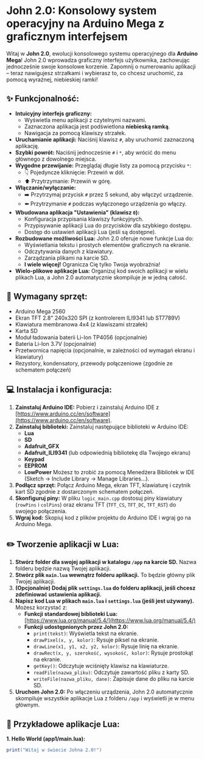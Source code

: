 # John 2.0: Konsolowy system operacyjny na Arduino Mega z graficznym interfejsem

Witaj w **John 2.0**, ewolucji konsolowego systemu operacyjnego dla **Arduino Mega**! John 2.0 wprowadza graficzny interfejs użytkownika, zachowując jednocześnie swoje konsolowe korzenie.  Zapomnij o numerowaniu aplikacji – teraz nawigujesz strzałkami i wybierasz to, co chcesz uruchomić, za pomocą wyraźnej, niebieskiej ramki!

## :sparkles: Funkcjonalność:

* **Intuicyjny interfejs graficzny:**  
    * Wyświetla menu aplikacji z czytelnymi nazwami.
    * Zaznaczona aplikacja jest podświetlona **niebieską ramką**.
    * Nawigacja za pomocą klawiszy strzałek.
* **Uruchamianie aplikacji:**  Naciśnij klawisz `#`, aby uruchomić zaznaczoną aplikację.
* **Szybki powrót:** Naciśnij jednocześnie `#` i `*`, aby wrócić do menu głównego z dowolnego miejsca.
* **Wygodne przewijanie:**  Przeglądaj długie listy za pomocą przycisku `*`:
    * :point_down:  Pojedyncze kliknięcie: Przewiń w dół.
    * :arrow_up: Przytrzymanie: Przewiń w górę.
* **Włączanie/wyłączanie:** 
    * :arrow_right: Przytrzymaj przycisk `#` przez 5 sekund, aby włączyć urządzenie.
    * :arrow_left: Przytrzymanie `#` podczas wyłączonego urządzenia go włączy.
* **Wbudowana aplikacja "Ustawienia" (klawisz `0`):** 
    * Konfiguracja przypisania klawiszy funkcyjnych.
    * Przypisywanie aplikacji Lua do przycisków dla szybkiego dostępu.
    * Dostęp do ustawień aplikacji Lua (jeśli są dostępne).
* **Rozbudowane możliwości Lua:** John 2.0 oferuje nowe funkcje Lua do:
    * Wyświetlania tekstu i prostych elementów graficznych na ekranie.
    * Odczytywania danych z klawiatury.
    * Zarządzania plikami na karcie SD.
    * **I wiele więcej!** Ogranicza Cię tylko Twoja wyobraźnia!
* **Wielo-plikowe aplikacje Lua:**  Organizuj kod swoich aplikacji w wielu plikach Lua, a John 2.0 automatycznie skompiluje je w jedną całość.

## :electric_plug: Wymagany sprzęt:

* Arduino Mega 2560
* Ekran TFT 2.8" 240x320 SPI (z kontrolerem ILI9341 lub ST7789V)
* Klawiatura membranowa 4x4 (z klawiszami strzałek)
* Karta SD
* Moduł ładowania baterii Li-Ion TP4056 (opcjonalnie)
* Bateria Li-Ion 3.7V (opcjonalnie)
* Przetwornica napięcia (opcjonalnie, w zależności od wymagań ekranu i klawiatury)
* Rezystory, kondensatory, przewody połączeniowe (zgodnie ze schematem połączeń)

## :computer: Instalacja i konfiguracja:

1. **Zainstaluj Arduino IDE:**  Pobierz i zainstaluj Arduino IDE z [https://www.arduino.cc/en/software](https://www.arduino.cc/en/software).
2. **Zainstaluj biblioteki:**  Zainstaluj następujące biblioteki w Arduino IDE:
    * **Lua**
    * **SD**
    * **Adafruit_GFX**
    * **Adafruit_ILI9341** (lub odpowiednią bibliotekę dla Twojego ekranu)
    * **Keypad**
    * **EEPROM**
    * **LowPower**
    Możesz to zrobić za pomocą Menedżera Bibliotek w IDE (Sketch -> Include Library -> Manage Libraries...).
3. **Podłącz sprzęt:** Połącz Arduino Mega, ekran TFT, klawiaturę i czytnik kart SD zgodnie z dostarczonym schematem połączeń.
4. **Skonfiguruj piny:** W pliku `logic_main.cpp` dostosuj piny klawiatury (`rowPins` i `colPins`) oraz ekranu TFT (`TFT_CS`, `TFT_DC`, `TFT_RST`) do swojego połączenia.
5. **Wgraj kod:** Skopiuj kod z plików projektu do Arduino IDE i wgraj go na Arduino Mega.

## :pencil2: Tworzenie aplikacji w Lua:

1. **Stwórz folder dla swojej aplikacji w katalogu `/app` na karcie SD.**  Nazwa folderu będzie nazwą Twojej aplikacji.
2. **Stwórz plik `main.lua` wewnątrz folderu aplikacji.**  To będzie główny plik Twojej aplikacji.
3. **(Opcjonalnie) Dodaj plik `settings.lua` do folderu aplikacji, jeśli chcesz zdefiniować ustawienia aplikacji.**
4. **Napisz kod Lua w plikach `main.lua` i `settings.lua` (jeśli jest używany).**  Możesz korzystać z:
    * **Funkcji standardowej biblioteki Lua:** [https://www.lua.org/manual/5.4/](https://www.lua.org/manual/5.4/)
    * **Funkcji udostępnionych przez John 2.0:** 
        * `print(tekst)`:  Wyświetla tekst na ekranie.
        * `drawPixel(x, y, kolor)`:  Rysuje piksel na ekranie.
        * `drawLine(x1, y1, x2, y2, kolor)`: Rysuje linię na ekranie.
        * `drawRect(x, y, szerokość, wysokość, kolor)`: Rysuje prostokąt na ekranie.
        * `getKey()`:  Odczytuje wciśnięty klawisz na klawiaturze.
        * `readFile(nazwa_pliku)`:  Odczytuje zawartość pliku z karty SD.
        * `writeFile(nazwa_pliku, dane)`: Zapisuje dane do pliku na karcie SD.
5. **Uruchom John 2.0:**  Po włączeniu urządzenia, John 2.0 automatycznie skompiluje wszystkie aplikacje Lua z folderu `/app` i wyświetli je w menu głównym.

## :blue_book: Przykładowe aplikacje Lua:

**1. Hello World (app1/main.lua):**

```lua
print("Witaj w świecie Johna 2.0!")
